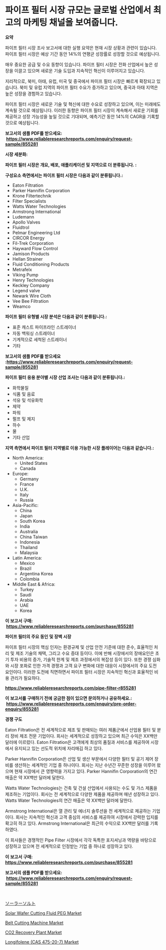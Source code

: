 <p><h1>파이프 필터 시장 규모는 글로벌 산업에서 최고의 마케팅 채널을 보여줍니다.</h1></p><p><strong>요약</strong></p>
<p><p>파이프 필터 시장 조사 보고서에 대한 실행 요약은 현재 시장 상황과 관련이 있습니다. 파이프 필터 시장은 예상 기간 동안 14%의 연평균 성장률로 성장할 것으로 예상됩니다.</p><p>매우 중요한 공급 및 수요 동향이 있습니다. 파이프 필터 시장은 전화 산업에서 높은 성장을 이끌고 있으며 새로운 기술 도입과 지속적인 혁신이 이루어지고 있습니다.</p><p>지리적으로, 북미, 아태, 유럽, 미국 및 중국에서 파이프 필터 시장은 빠르게 확장되고 있습니다. 북미 및 유럽 지역의 파이프 필터 수요가 증가하고 있으며, 중국과 아태 지역은 높은 성장을 경험하고 있습니다.</p><p>파이프 필터 시장은 새로운 기술 및 혁신에 대한 수요로 성장하고 있으며, 이는 미래에도 계속될 것으로 예상됩니다. 이러한 동향은 파이프 필터 시장이 계속해서 새로운 기회를 제공하고 성장 가능성을 높일 것으로 기대되며, 예측기간 동안 14%의 CAGR을 기록할 것으로 예상됩니다.</p></p>
<p><strong>보고서의 샘플 PDF를 받으세요: &nbsp;<a href="https://www.reliableresearchreports.com/enquiry/request-sample/855281">https://www.reliableresearchreports.com/enquiry/request-sample/855281</a></strong></p>
<p><strong>시장 세분화:</strong></p>
<p><strong> 파이프 필터 시장은 개요, 배포, 애플리케이션 및 지역으로 더 분류됩니다. :</strong></p>
<p><strong>구성요소 측면에서는 파이프 필터 시장은 다음과 같이 분류됩니다.:</strong></p>
<p><ul><li>Eaton Filtration</li><li>Parker Hannifin Corporation</li><li>Krone Filtertechnik</li><li>Filter Specialists</li><li>Watts Water Technologies</li><li>Armstrong International</li><li>Ludemann</li><li>Apollo Valves</li><li>Fluidtrol</li><li>Pelmar Engineering Ltd</li><li>CIRCOR Energy</li><li>Fil-Trek Corporation</li><li>Hayward Flow Control</li><li>Jamison Products</li><li>Hellan Strainer</li><li>Fluid Conditioning Products</li><li>Metrafelx</li><li>Viking Pump</li><li>Henry Technologies</li><li>Keckley Company</li><li>Legend valve</li><li>Newark Wire Cloth</li><li>Vee Bee Filtration</li><li>Weamco</li></ul></p>
<p><strong> 파이프 필터 유형별 시장 분석은 다음과 같이 분류됩니다.:</strong></p>
<p><ul><li>표준 캐스트 파이프라인 스트레이너</li><li>자동 백워싱 스트레이너</li><li>기계적으로 세척된 스트레이너</li><li>기타</li></ul></p>
<p><strong>보고서의 샘플 PDF를 받으세요 :<a href="https://www.reliableresearchreports.com/enquiry/request-sample/855281">https://www.reliableresearchreports.com/enquiry/request-sample/855281</a></strong></p>
<p><strong> 파이프 필터 응용 분야별 시장 산업 조사는 다음과 같이 분류됩니다.:</strong></p>
<p><ul><li>화학물질</li><li>식품 및 음료</li><li>석유 및 석유화학</li><li>제약</li><li>파워</li><li>펄프 및 제지</li><li>하수</li><li>물</li><li>기타 산업</li></ul></p>
<p><strong>지역 측면에서 파이프 필터 지역별로 이용 가능한 시장 플레이어는 다음과 같습니다.:</strong></p>
<p><ul>
    <li>
        North America:
        <ul>
            <li>United States</li>
            <li>Canada</li>
        </ul>
    </li>
    <li>
        Europe:
        <ul>
            <li>Germany</li>
            <li>France</li>
            <li>U.K.</li>
            <li>Italy</li>
            <li>Russia</li>
        </ul>
    </li>
    <li>
        Asia-Pacific:
        <ul>
            <li>China</li>
            <li>Japan</li>
            <li>South Korea</li>
            <li>India</li>
            <li>Australia</li>
            <li>China Taiwan</li>
            <li>Indonesia</li>
            <li>Thailand</li>
            <li>Malaysia</li>
        </ul>
    </li>
    <li>
        Latin America:
        <ul>
            <li>Mexico</li>
            <li>Brazil</li>
            <li>Argentina Korea</li>
            <li>Colombia</li>
        </ul>
    </li>
    <li>
        Middle East & Africa:
        <ul>
            <li>Turkey</li>
            <li>Saudi</li>
            <li>Arabia</li>
            <li>UAE</li>
            <li>Korea</li>
        </ul>
    </li>
    </ul></p>
<p><strong>이 보고서 구매: &nbsp;<a href="https://www.reliableresearchreports.com/purchase/855281">https://www.reliableresearchreports.com/purchase/855281</a></strong></p>
<p><strong>파이프 필터의 주요 동인 및 장벽 시장</strong></p>
<p><p>파이프 필터 시장의 핵심 인자는 환경규제 및 산업 안전 기준에 대한 준수, 효율적인 처리 및 제조 기술의 채택, 그리고 수요 증대 등이다. 이에 반해 시장에서의 장애요인은 초기 투자 비용의 증가, 기술적 한계 및 제조 과정에서의 복잡성 등이 있다. 또한 경쟁 심화와 시장 포화로 인한 가격 경쟁과 고객 요구 변화에 대한 대응이 시장에서의 주요 도전 요인이다. 이러한 도전에 직면하면서 파이프 필터 시장은 지속적인 혁신과 효율적인 비용 관리가 필요하다.</p></p>
<p><strong><a href="https://www.reliableresearchreports.com/pipe-filter-r855281">https://www.reliableresearchreports.com/pipe-filter-r855281</a></strong></p>
<p><strong>이 보고서를 구매하기 전에 궁금한 점이 있으면 문의하거나 공유하세요.: &nbsp;<a href="https://www.reliableresearchreports.com/enquiry/pre-order-enquiry/855281">https://www.reliableresearchreports.com/enquiry/pre-order-enquiry/855281</a></strong></p>
<p><strong>경쟁 구도</strong></p>
<p><p>Eaton Filtration은 전 세계적으로 제조 및 판매되는 여러 제품군에서 산업용 필터 및 분리 장비 제조 전문 기업이다. 회사는 세계적으로 성장하고 있으며 최근 수익은 XX백만 달러에 이르렀다. Eaton Filtration은 고객에게 최상의 품질과 서비스를 제공하여 시장에서 유지되고 있는 선도적 위치에 자리매김 하고 있다.</p><p>Parker Hannifin Corporation은 산업 및 생산 부문에서 다양한 필터 및 공기 제어 장비를 생산하는 세계적인 기업 중 하나이다. 회사는 지난 수년간 꾸준한 성장을 이루어 왔으며 현재 시장에서 큰 영향력을 가지고 있다. Parker Hannifin Corporation의 연간 매출은 약 XX백만 달러에 달한다.</p><p>Watts Water Technologies는 건축 및 건설 산업에서 사용되는 수도 및 가스 제품을 제조하는 기업이다. 회사는 전 세계적으로 다양한 제품을 제공하며 매년 성장하고 있다. Watts Water Technologies의 연간 매출은 약 XX백만 달러에 달한다.</p><p>Armstrong International은 열 관리 및 에너지 솔루션을 전 세계적으로 제공하는 기업이다. 회사는 지속적인 혁신과 고객 중심의 서비스를 제공하여 시장에서 강력한 입지를 확고히 하고 있다. Armstrong International은 최근의 수익으로 XX백만 달러를 기록하였다.</p><p>이 회사들은 경쟁적인 Pipe Filter 시장에서 각각 독특한 포지셔닝과 역량을 바탕으로 성장하고 있으며 전 세계적으로 인정받는 기업 중 하나로 성장하고 있다.</p></p>
<p><strong>이 보고서 구매: &nbsp; <a href="https://www.reliableresearchreports.com/purchase/855281">https://www.reliableresearchreports.com/purchase/855281</a></strong></p>
<p><strong>보고서의 샘플 PDF를 받으세요: &nbsp;<a href="https://www.reliableresearchreports.com/enquiry/request-sample/855281">https://www.reliableresearchreports.com/enquiry/request-sample/855281</a></strong><strong></strong></p>
<p>&nbsp;</p>
<p><p><a href="https://github.com/ycmtqqhvk3273/Market-Research-Report-List-1/blob/main/247022929825.md">ソーラーソルト</a></p><p><a href="https://www.linkedin.com/pulse/solar-wafer-cutting-fluid-peg-market-growth-trends-covid-19-knwhf?trackingId=R3Ma%2BpC%2BfrrJQrrPdps3vQ%3D%3D">Solar Wafer Cutting Fluid PEG Market</a></p><p><a href="https://github.com/pgtimber/Market-Research-Report-List-2/blob/main/belt-cutting-machine-market.md">Belt Cutting Machine Market</a></p><p><a href="https://github.com/lataunyatinikmelvin59ilbd0dv/Market-Research-Report-List-2/blob/main/co2-recovery-plant-market.md">CO2 Recovery Plant Market</a></p><p><a href="https://www.linkedin.com/pulse/longifolene-cas-475-20-7-market-offers-provide-insightful-data-vxqpe?trackingId=kWHRlj2CgseuKSMNGj6DvA%3D%3D">Longifolene (CAS 475-20-7) Market</a></p></p>